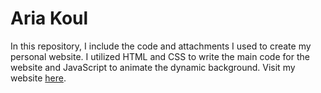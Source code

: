 # Aria Koul
In this repository, I include the code and attachments I used to create my personal website. I utilized HTML and CSS to write the main code for the website and JavaScript to animate the dynamic background. Visit my website [here](ariakoul.github.io). 

